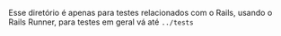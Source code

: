 Esse diretório é apenas para testes relacionados com o Rails, usando o Rails Runner, para testes em geral vá até `../tests`
